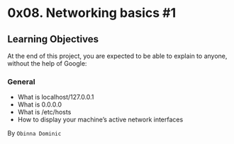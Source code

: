 # **0x08. Networking basics #1**

## **Learning Objectives**
At the end of this project, you are expected to be able to explain to anyone, without the help of Google:

### **General**
* What is localhost/127.0.0.1
* What is 0.0.0.0
* What is /etc/hosts
* How to display your machine’s active network interfaces

By `Obinna Dominic`

